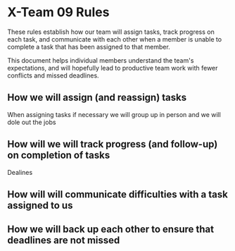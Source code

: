 # X-Team 09 Rules

These rules establish how our team will assign tasks,
track progress on each task, and communicate with each other 
when a member is unable to complete a task that has been assigned to that member.

This document helps individual members understand the team's expectations,
and will hopefully lead to productive team work with fewer conflicts
and missed deadlines.

## How we will assign (and reassign) tasks

When assigning tasks if necessary we will group up in person and we will dole out the jobs

## How will we will track progress (and follow-up) on completion of tasks

Dealines

## How will will communicate difficulties with a task assigned to us



## How we will back up each other to ensure that deadlines are not missed







